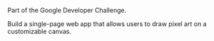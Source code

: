Part of the Google Developer Challenge.

Build a single-page web app that allows users to draw pixel art on a customizable canvas.
